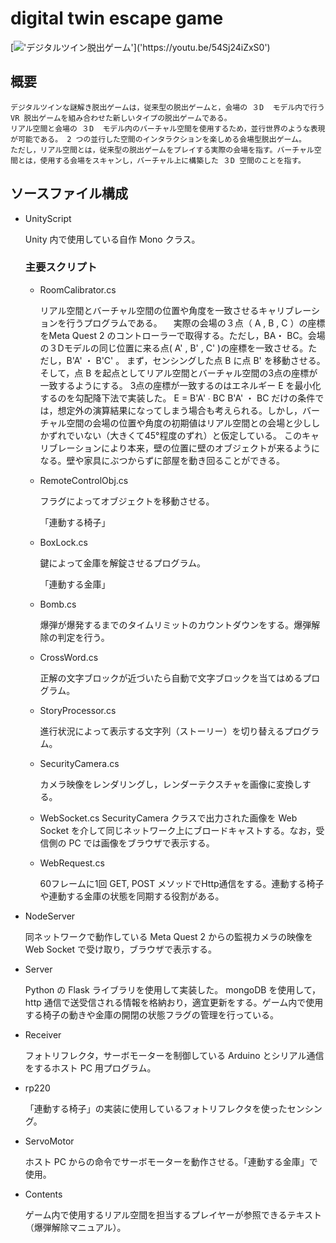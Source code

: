 # digital twin escape game

[!['デジタルツイン脱出ゲーム']('https://img.youtube.com/vi/54Sj24iZxS0/0.jpg')]('https://youtu.be/54Sj24iZxS0')

## 概要
    デジタルツインな謎解き脱出ゲームは，従来型の脱出ゲームと，会場の ３D  モデル内で行う VR 脱出ゲームを組み合わせた新しいタイプの脱出ゲームである。
    リアル空間と会場の ３D  モデル内のバーチャル空間を使用するため，並行世界のような表現が可能である。 2 つの並行した空間のインタラクションを楽しめる会場型脱出ゲーム。
    ただし，リアル空間とは，従来型の脱出ゲームをプレイする実際の会場を指す。バーチャル空間とは，使用する会場をスキャンし，バーチャル上に構築した ３D 空間のことを指す。


## ソースファイル構成
- UnityScript

    Unity 内で使用している自作 Mono クラス。
    ### 主要スクリプト
    - RoomCalibrator.cs

      リアル空間とバーチャル空間の位置や角度を一致させるキャリブレーションを行うプログラムである。
　実際の会場の３点（ A ,  B ,  C ）の座標をMeta Quest 2 のコントローラーで取得する。ただし，BA・ BC。会場の３Dモデルの同じ位置に来る点( A' ,  B' ,  C' )の座標を一致させる。ただし，B'A' ・ B'C' 。
まず，センシングした点 B に点 B' を移動させる。そして，点 B を起点としてリアル空間とバーチャル空間の3点の座標が一致するようにする。
3点の座標が一致するのはエネルギー E を最小化するのを勾配降下法で実装した。
E = B'A' ∙ BC
B'A' ・ BC だけの条件では，想定外の演算結果になってしまう場合も考えられる。しかし，バーチャル空間の会場の位置や角度の初期値はリアル空間との会場と少ししかずれでいない（大きくて45°程度のずれ）と仮定している。
このキャリブレーションにより本来，壁の位置に壁のオブジェクトが来るようになる。壁や家具にぶつからずに部屋を動き回ることができる。

    - RemoteControlObj.cs

        フラグによってオブジェクトを移動させる。

        「連動する椅子」
    - BoxLock.cs

        鍵によって金庫を解錠させるプログラム。
        
        「連動する金庫」

    - Bomb.cs

        爆弾が爆発するまでのタイムリミットのカウントダウンをする。爆弾解除の判定を行う。

    - CrossWord.cs

        正解の文字ブロックが近づいたら自動で文字ブロックを当てはめるプログラム。

    - StoryProcessor.cs

        進行状況によって表示する文字列（ストーリー）を切り替えるプログラム。

    - SecurityCamera.cs

        カメラ映像をレンダリングし，レンダーテクスチャを画像に変換しする。
    - WebSocket.cs
        SecurityCamera クラスで出力された画像を Web Socket を介して同じネットワーク上にブロードキャストする。なお，受信側の PC では画像をブラウザで表示する。

    - WebRequest.cs

        60フレームに1回 GET, POST メソッドでHttp通信をする。連動する椅子や連動する金庫の状態を同期する役割がある。


- NodeServer

    同ネットワークで動作している Meta Quest 2 からの監視カメラの映像を Web Socket で受け取り，ブラウザで表示する。
- Server

    Python の Flask ライブラリを使用して実装した。 mongoDB を使用して， http 通信で送受信される情報を格納おり，適宜更新をする。ゲーム内で使用する椅子の動きや金庫の開閉の状態フラグの管理を行っている。

- Receiver

    フォトリフレクタ，サーボモーターを制御している Arduino とシリアル通信をするホスト PC 用プログラム。
- rp220

    「連動する椅子」の実装に使用しているフォトリフレクタを使ったセンシング。
- ServoMotor

    ホスト PC からの命令でサーボモーターを動作させる。「連動する金庫」で使用。
- Contents

    ゲーム内で使用するリアル空間を担当するプレイヤーが参照できるテキスト（爆弾解除マニュアル）。
